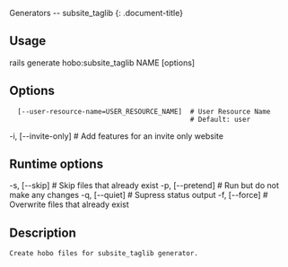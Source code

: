 Generators -- subsite\_taglib
{: .document-title}


## Usage

    

  rails generate hobo:subsite_taglib NAME [options]


## Options

    

      [--user-resource-name=USER_RESOURCE_NAME]  # User Resource Name
                                                 # Default: user
  -i, [--invite-only]                            # Add features for an invite only website


## Runtime options

    

  -s, [--skip]     # Skip files that already exist
  -p, [--pretend]  # Run but do not make any changes
  -q, [--quiet]    # Supress status output
  -f, [--force]    # Overwrite files that already exist


## Description

    

    Create hobo files for subsite_taglib generator.
